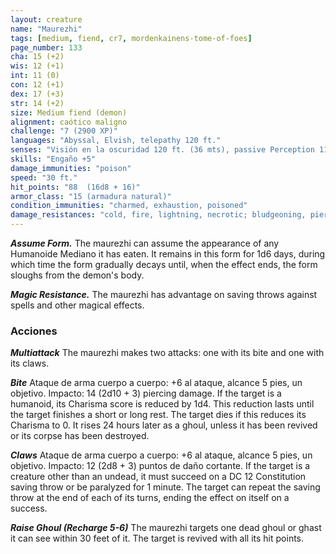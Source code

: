 ```yaml
---
layout: creature
name: "Maurezhi"
tags: [medium, fiend, cr7, mordenkainens-tome-of-foes]
page_number: 133
cha: 15 (+2)
wis: 12 (+1)
int: 11 (0)
con: 12 (+1)
dex: 17 (+3)
str: 14 (+2)
size: Medium fiend (demon)
alignment: caótico maligno
challenge: "7 (2900 XP)"
languages: "Abyssal, Elvish, telepathy 120 ft."
senses: "Visión en la oscuridad 120 ft. (36 mts), passive Perception 11"
skills: "Engaño +5"
damage_immunities: "poison"
speed: "30 ft."
hit_points: "88  (16d8 + 16)"
armor_class: "15 (armadura natural)"
condition_immunities: "charmed, exhaustion, poisoned"
damage_resistances: "cold, fire, lightning, necrotic; bludgeoning, piercing, and slashing from nonmagical attacks"
---
```


***Assume Form.*** The maurezhi can assume the appearance of any Humanoide Mediano it has eaten. It remains in this form for 1d6 days, during which time the form gradually decays until, when the effect ends, the form sloughs from the demon's body.

***Magic Resistance.*** The maurezhi has advantage on saving throws against spells and other magical effects.

### Acciones

***Multiattack*** The maurezhi makes two attacks: one with its bite and one with its claws.

***Bite*** Ataque de arma cuerpo a cuerpo: +6 al ataque, alcance 5 pies, un objetivo. Impacto: 14 (2d10 + 3) piercing damage. If the target is a humanoid, its Charisma score is reduced by 1d4. This reduction lasts until the target finishes a short or long rest. The target dies if this reduces its Charisma to 0. It rises 24 hours later as a ghoul, unless it has been revived or its corpse has been destroyed.

***Claws*** Ataque de arma cuerpo a cuerpo: +6 al ataque, alcance 5 pies, un objetivo. Impacto: 12 (2d8 + 3) puntos de daño cortante. If the target is a creature other than an undead, it must succeed on a DC 12 Constitution saving throw or be paralyzed for 1 minute. The target can repeat the saving throw at the end of each of its turns, ending the effect on itself on a success.

***Raise Ghoul (Recharge 5-6)*** The maurezhi targets one dead ghoul or ghast it can see within 30 feet of it. The target is revived with all its hit points.